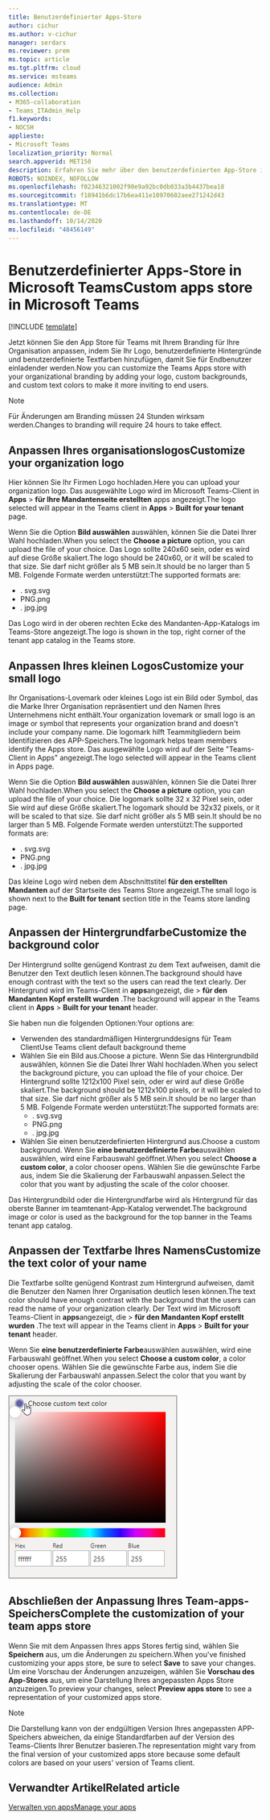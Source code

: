 ```yaml
---
title: Benutzerdefinierter Apps-Store
author: cichur
ms.author: v-cichur
manager: serdars
ms.reviewer: prem
ms.topic: article
ms.tgt.pltfrm: cloud
ms.service: msteams
audience: Admin
ms.collection:
- M365-collaboration
- Teams_ITAdmin_Help
f1.keywords:
- NOCSH
appliesto:
- Microsoft Teams
localization_priority: Normal
search.appverid: MET150
description: Erfahren Sie mehr über den benutzerdefinierten App-Store in Microsoft Teams.
ROBOTS: NOINDEX, NOFOLLOW
ms.openlocfilehash: f02346321002f90e9a92bc0db033a3b4437bea18
ms.sourcegitcommit: f18941b6dc17b6ea411e10970602aee271242d43
ms.translationtype: MT
ms.contentlocale: de-DE
ms.lasthandoff: 10/14/2020
ms.locfileid: "48456149"
---
```

# <a name="custom-apps-store-in-microsoft-teams"></a><span data-ttu-id="75371-103">Benutzerdefinierter Apps-Store in Microsoft Teams</span><span class="sxs-lookup"><span data-stu-id="75371-103">Custom apps store in Microsoft Teams</span></span>

[!INCLUDE [template](includes/preview-feature.md)]

<span data-ttu-id="75371-104">Jetzt können Sie den App Store für Teams mit Ihrem Branding für Ihre Organisation anpassen, indem Sie Ihr Logo, benutzerdefinierte Hintergründe und benutzerdefinierte Textfarben hinzufügen, damit Sie für Endbenutzer einladender werden.</span><span class="sxs-lookup"><span data-stu-id="75371-104">Now you can customize the Teams Apps store with your organizational branding by adding your logo, custom backgrounds, and custom text colors to make it more inviting to end users.</span></span>

> [!Note]
> <span data-ttu-id="75371-105">Für Änderungen am Branding müssen 24 Stunden wirksam werden.</span><span class="sxs-lookup"><span data-stu-id="75371-105">Changes to branding will require 24 hours to take effect.</span></span>

## <a name="customize-your-organization-logo"></a><span data-ttu-id="75371-106">Anpassen Ihres organisationslogos</span><span class="sxs-lookup"><span data-stu-id="75371-106">Customize your organization logo</span></span>

<!-- Bookmark used by Context Sensitive Help (CSH). Do not delete. -->
<span data-ttu-id="75371-107"><a name="orglogo"> </a></span><span class="sxs-lookup"><span data-stu-id="75371-107"><a name="orglogo"> </a></span></span>
<!-- Do not remove the bookmark link above. -->

<span data-ttu-id="75371-108">Hier können Sie Ihr Firmen Logo hochladen.</span><span class="sxs-lookup"><span data-stu-id="75371-108">Here you can upload your organization logo.</span></span> <span data-ttu-id="75371-109">Das ausgewählte Logo wird im Microsoft Teams-Client in **Apps**  >  **für Ihre Mandantenseite erstellten** apps angezeigt.</span><span class="sxs-lookup"><span data-stu-id="75371-109">The logo selected will appear in the Teams client in **Apps** > **Built for your tenant** page.</span></span>

<span data-ttu-id="75371-110">Wenn Sie die Option **Bild auswählen** auswählen, können Sie die Datei Ihrer Wahl hochladen.</span><span class="sxs-lookup"><span data-stu-id="75371-110">When you select the **Choose a picture** option, you can upload the file of your choice.</span></span> <span data-ttu-id="75371-111">Das Logo sollte 240x60 sein, oder es wird auf diese Größe skaliert.</span><span class="sxs-lookup"><span data-stu-id="75371-111">The logo should be 240x60, or it will be scaled to that size.</span></span> <span data-ttu-id="75371-112">Sie darf nicht größer als 5 MB sein.</span><span class="sxs-lookup"><span data-stu-id="75371-112">It should be no larger than 5 MB.</span></span> <span data-ttu-id="75371-113">Folgende Formate werden unterstützt:</span><span class="sxs-lookup"><span data-stu-id="75371-113">The supported formats are:</span></span>

- <span data-ttu-id="75371-114">. svg</span><span class="sxs-lookup"><span data-stu-id="75371-114">.svg</span></span>
- <span data-ttu-id="75371-115">PNG</span><span class="sxs-lookup"><span data-stu-id="75371-115">.png</span></span>
- <span data-ttu-id="75371-116">. jpg</span><span class="sxs-lookup"><span data-stu-id="75371-116">.jpg</span></span>

<span data-ttu-id="75371-117">Das Logo wird in der oberen rechten Ecke des Mandanten-App-Katalogs im Teams-Store angezeigt.</span><span class="sxs-lookup"><span data-stu-id="75371-117">The logo is shown in the top, right corner of the tenant app catalog in the Teams store.</span></span>

## <a name="customize-your-small-logo"></a><span data-ttu-id="75371-118">Anpassen Ihres kleinen Logos</span><span class="sxs-lookup"><span data-stu-id="75371-118">Customize your small logo</span></span>

<!-- Bookmark used by Context Sensitive Help (CSH). Do not delete. -->
<span data-ttu-id="75371-119"><a name="orglogomark"> </a></span><span class="sxs-lookup"><span data-stu-id="75371-119"><a name="orglogomark"> </a></span></span>
<!-- Do not remove the bookmark link above. -->

<span data-ttu-id="75371-120">Ihr Organisations-Lovemark oder kleines Logo ist ein Bild oder Symbol, das die Marke Ihrer Organisation repräsentiert und den Namen Ihres Unternehmens nicht enthält.</span><span class="sxs-lookup"><span data-stu-id="75371-120">Your organization lovemark or small logo is an image or symbol that represents your organization brand and doesn't include your company name.</span></span> <span data-ttu-id="75371-121">Die logomark hilft Teammitgliedern beim Identifizieren des APP-Speichers.</span><span class="sxs-lookup"><span data-stu-id="75371-121">The logomark helps team members identify the Apps store.</span></span> <span data-ttu-id="75371-122">Das ausgewählte Logo wird auf der Seite "Teams-Client in Apps" angezeigt.</span><span class="sxs-lookup"><span data-stu-id="75371-122">The logo selected will appear in the Teams client in Apps page.</span></span>

<span data-ttu-id="75371-123">Wenn Sie die Option **Bild auswählen** auswählen, können Sie die Datei Ihrer Wahl hochladen.</span><span class="sxs-lookup"><span data-stu-id="75371-123">When you select the **Choose a picture** option, you can upload the file of your choice.</span></span> <span data-ttu-id="75371-124">Die logomark sollte 32 x 32 Pixel sein, oder Sie wird auf diese Größe skaliert.</span><span class="sxs-lookup"><span data-stu-id="75371-124">The logomark should be 32x32 pixels, or it will be scaled to that size.</span></span> <span data-ttu-id="75371-125">Sie darf nicht größer als 5 MB sein.</span><span class="sxs-lookup"><span data-stu-id="75371-125">It should be no larger than 5 MB.</span></span> <span data-ttu-id="75371-126">Folgende Formate werden unterstützt:</span><span class="sxs-lookup"><span data-stu-id="75371-126">The supported formats are:</span></span>

- <span data-ttu-id="75371-127">. svg</span><span class="sxs-lookup"><span data-stu-id="75371-127">.svg</span></span>
- <span data-ttu-id="75371-128">PNG</span><span class="sxs-lookup"><span data-stu-id="75371-128">.png</span></span>
- <span data-ttu-id="75371-129">. jpg</span><span class="sxs-lookup"><span data-stu-id="75371-129">.jpg</span></span>

<span data-ttu-id="75371-130">Das kleine Logo wird neben dem Abschnittstitel **für den erstellten Mandanten** auf der Startseite des Teams Store angezeigt.</span><span class="sxs-lookup"><span data-stu-id="75371-130">The small logo is shown next to the **Built for tenant** section title in the Teams store landing page.</span></span>

## <a name="customize-the-background-color"></a><span data-ttu-id="75371-131">Anpassen der Hintergrundfarbe</span><span class="sxs-lookup"><span data-stu-id="75371-131">Customize the background color</span></span>

<!-- Bookmark used by Context Sensitive Help (CSH). Do not delete. -->
<span data-ttu-id="75371-132"><a name="custombackground"> </a></span><span class="sxs-lookup"><span data-stu-id="75371-132"><a name="custombackground"> </a></span></span>
<!-- Do not remove the bookmark link above. -->

<span data-ttu-id="75371-133">Der Hintergrund sollte genügend Kontrast zu dem Text aufweisen, damit die Benutzer den Text deutlich lesen können.</span><span class="sxs-lookup"><span data-stu-id="75371-133">The background should have enough contrast with the text so the users can read the text clearly.</span></span> <span data-ttu-id="75371-134">Der Hintergrund wird im Teams-Client in **apps**angezeigt, die  >  **für den Mandanten Kopf erstellt wurden** .</span><span class="sxs-lookup"><span data-stu-id="75371-134">The background will appear in the Teams client in **Apps** > **Built for your tenant** header.</span></span>

<span data-ttu-id="75371-135">Sie haben nun die folgenden Optionen:</span><span class="sxs-lookup"><span data-stu-id="75371-135">Your options are:</span></span>

- <span data-ttu-id="75371-136">Verwenden des standardmäßigen Hintergrunddesigns für Team Client</span><span class="sxs-lookup"><span data-stu-id="75371-136">Use Teams client default background theme</span></span>
- <span data-ttu-id="75371-137">Wählen Sie ein Bild aus.</span><span class="sxs-lookup"><span data-stu-id="75371-137">Choose a picture.</span></span> <span data-ttu-id="75371-138">Wenn Sie das Hintergrundbild auswählen, können Sie die Datei Ihrer Wahl hochladen.</span><span class="sxs-lookup"><span data-stu-id="75371-138">When you select the background picture, you can upload the file of your choice.</span></span> <span data-ttu-id="75371-139">Der Hintergrund sollte 1212x100 Pixel sein, oder er wird auf diese Größe skaliert.</span><span class="sxs-lookup"><span data-stu-id="75371-139">The background should be 1212x100 pixels, or it will be scaled to that size.</span></span> <span data-ttu-id="75371-140">Sie darf nicht größer als 5 MB sein.</span><span class="sxs-lookup"><span data-stu-id="75371-140">It should be no larger than 5 MB.</span></span> <span data-ttu-id="75371-141">Folgende Formate werden unterstützt:</span><span class="sxs-lookup"><span data-stu-id="75371-141">The supported formats are:</span></span>
  - <span data-ttu-id="75371-142">. svg</span><span class="sxs-lookup"><span data-stu-id="75371-142">.svg</span></span>
  - <span data-ttu-id="75371-143">PNG</span><span class="sxs-lookup"><span data-stu-id="75371-143">.png</span></span>
  - <span data-ttu-id="75371-144">. jpg</span><span class="sxs-lookup"><span data-stu-id="75371-144">.jpg</span></span>
- <span data-ttu-id="75371-145">Wählen Sie einen benutzerdefinierten Hintergrund aus.</span><span class="sxs-lookup"><span data-stu-id="75371-145">Choose a custom background.</span></span> <span data-ttu-id="75371-146">Wenn Sie **eine benutzerdefinierte Farbe**auswählen auswählen, wird eine Farbauswahl geöffnet.</span><span class="sxs-lookup"><span data-stu-id="75371-146">When you select **Choose a custom color**, a color chooser opens.</span></span> <span data-ttu-id="75371-147">Wählen Sie die gewünschte Farbe aus, indem Sie die Skalierung der Farbauswahl anpassen.</span><span class="sxs-lookup"><span data-stu-id="75371-147">Select the color that you want by adjusting the scale of the color chooser.</span></span>

<span data-ttu-id="75371-148">Das Hintergrundbild oder die Hintergrundfarbe wird als Hintergrund für das oberste Banner im teamtenant-App-Katalog verwendet.</span><span class="sxs-lookup"><span data-stu-id="75371-148">The background image or color is used as the background for the top banner in the Teams tenant app catalog.</span></span>

## <a name="customize-the-text-color-of-your-name"></a><span data-ttu-id="75371-149">Anpassen der Textfarbe Ihres Namens</span><span class="sxs-lookup"><span data-stu-id="75371-149">Customize the text color of your name</span></span>

<!-- Bookmark used by Context Sensitive Help (CSH). Do not delete. -->
<span data-ttu-id="75371-150"><a name="textcolor"> </a></span><span class="sxs-lookup"><span data-stu-id="75371-150"><a name="textcolor"> </a></span></span>
<!-- Do not remove the bookmark link above. -->

<span data-ttu-id="75371-151">Die Textfarbe sollte genügend Kontrast zum Hintergrund aufweisen, damit die Benutzer den Namen Ihrer Organisation deutlich lesen können.</span><span class="sxs-lookup"><span data-stu-id="75371-151">The text color should have enough contrast with the background that the users can read the name of your organization clearly.</span></span> <span data-ttu-id="75371-152">Der Text wird im Microsoft Teams-Client in **apps**angezeigt, die  >  **für den Mandanten Kopf erstellt wurden** .</span><span class="sxs-lookup"><span data-stu-id="75371-152">The text will appear in the Teams client in **Apps** > **Built for your tenant** header.</span></span>

<span data-ttu-id="75371-153">Wenn Sie **eine benutzerdefinierte Farbe**auswählen auswählen, wird eine Farbauswahl geöffnet.</span><span class="sxs-lookup"><span data-stu-id="75371-153">When you select **Choose a custom color**, a color chooser opens.</span></span> <span data-ttu-id="75371-154">Wählen Sie die gewünschte Farbe aus, indem Sie die Skalierung der Farbauswahl anpassen.</span><span class="sxs-lookup"><span data-stu-id="75371-154">Select the color that you want by adjusting the scale of the color chooser.</span></span>

 ![Abbildung einer Farbauswahl](media/choose-a-custom-color.png)

## <a name="complete-the-customization-of-your-team-apps-store"></a><span data-ttu-id="75371-156">Abschließen der Anpassung Ihres Team-apps-Speichers</span><span class="sxs-lookup"><span data-stu-id="75371-156">Complete the customization of your team apps store</span></span>

<span data-ttu-id="75371-157">Wenn Sie mit dem Anpassen Ihres apps Stores fertig sind, wählen Sie **Speichern** aus, um die Änderungen zu speichern.</span><span class="sxs-lookup"><span data-stu-id="75371-157">When you've finished customizing your apps store, be sure to select **Save** to save your changes.</span></span>
<span data-ttu-id="75371-158">Um eine Vorschau der Änderungen anzuzeigen, wählen Sie **Vorschau des App-Stores** aus, um eine Darstellung Ihres angepassten Apps Store anzuzeigen.</span><span class="sxs-lookup"><span data-stu-id="75371-158">To preview your changes, select **Preview apps store** to see a representation of your customized apps store.</span></span>

> [!Note]
> <span data-ttu-id="75371-159">Die Darstellung kann von der endgültigen Version Ihres angepassten APP-Speichers abweichen, da einige Standardfarben auf der Version des Teams-Clients Ihrer Benutzer basieren.</span><span class="sxs-lookup"><span data-stu-id="75371-159">The representation might vary from the final version of your customized apps store because some default colors are based on your users' version of Teams client.</span></span>

## <a name="related-article"></a><span data-ttu-id="75371-160">Verwandter Artikel</span><span class="sxs-lookup"><span data-stu-id="75371-160">Related article</span></span>

[<span data-ttu-id="75371-161">Verwalten von apps</span><span class="sxs-lookup"><span data-stu-id="75371-161">Manage your apps</span></span>](manage-apps.md)
